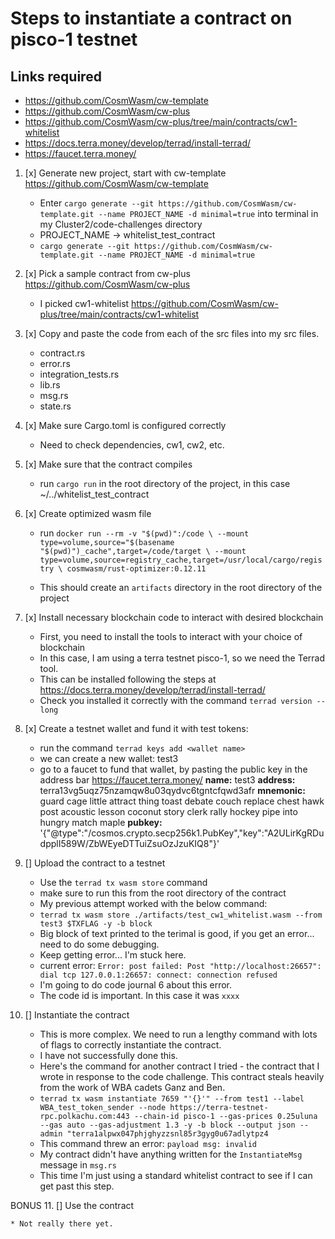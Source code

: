 # Steps to instantiate a contract on pisco-1 testnet

## Links required

* https://github.com/CosmWasm/cw-template
* https://github.com/CosmWasm/cw-plus
* https://github.com/CosmWasm/cw-plus/tree/main/contracts/cw1-whitelist
* https://docs.terra.money/develop/terrad/install-terrad/
* https://faucet.terra.money/


1. [x] Generate new project, start with cw-template https://github.com/CosmWasm/cw-template

    * Enter `cargo generate --git https://github.com/CosmWasm/cw-template.git --name PROJECT_NAME -d minimal=true` into terminal in my Cluster2/code-challenges directory
    * PROJECT_NAME -> whitelist_test_contract
    * `cargo generate --git https://github.com/CosmWasm/cw-template.git --name PROJECT_NAME -d minimal=true`

2. [x] Pick a sample contract from cw-plus https://github.com/CosmWasm/cw-plus

    * I picked cw1-whitelist https://github.com/CosmWasm/cw-plus/tree/main/contracts/cw1-whitelist

3. [x] Copy and paste the code from each of the src files into my src files.

    * contract.rs
    * error.rs
    * integration_tests.rs
    * lib.rs
    * msg.rs
    * state.rs

4. [x] Make sure Cargo.toml is configured correctly

    * Need to check dependencies, cw1, cw2, etc.

5. [x] Make sure that the contract compiles

    * run `cargo run` in the root directory of the project, in this case ~/../whitelist_test_contract

6. [x] Create optimized wasm file

    * run `docker run --rm -v "$(pwd)":/code \
  --mount type=volume,source="$(basename "$(pwd)")_cache",target=/code/target \
  --mount type=volume,source=registry_cache,target=/usr/local/cargo/registry \
  cosmwasm/rust-optimizer:0.12.11`

    * This should create an `artifacts` directory in the root directory of the project

7. [x] Install necessary blockchain code to interact with desired blockchain

    * First, you need to install the tools to interact with your choice of blockchain
    * In this case, I am using a terra testnet pisco-1, so we need the Terrad tool.
    * This can be installed following the steps at https://docs.terra.money/develop/terrad/install-terrad/
    * Check you installed it correctly with the command `terrad version --long`

8. [x] Create a testnet wallet and fund it with test tokens:

    * run the command `terrad keys add <wallet name>`
    * we can create a new wallet: test3
    * go to a faucet to fund that wallet, by pasting the public key in the address bar https://faucet.terra.money/
    **name:** test3
    **address:** terra13vg5uqz75nzamqw8u03qydvc6tgntcfqwd3afr
    **mnemonic:** guard cage little attract thing toast debate couch replace chest hawk post acoustic lesson coconut story clerk rally hockey pipe into hungry match maple
    **pubkey:** '{"@type":"/cosmos.crypto.secp256k1.PubKey","key":"A2ULirKgRDudpplI589W/ZbWEyeDTTuiZsuOzJzuKIQ8"}'


9. [] Upload the contract to a testnet

    * Use the `terrad tx wasm store` command
    * make sure to run this from the root directory of the contract
    * My previous attempt worked with the below command:
    * `terrad tx wasm store ./artifacts/test_cw1_whitelist.wasm --from test3 $TXFLAG -y -b block`
    * Big block of text printed to the terimal is good, if you get an error... need to do some debugging.
    * Keep getting error... I'm stuck here.
    * current error: `Error: post failed: Post "http://localhost:26657": dial tcp 127.0.0.1:26657: connect: connection refused`
    * I'm going to do code journal 6 about this error.
    * The code id is important. In this case it was `xxxx`

10. [] Instantiate the contract

    * This is more complex. We need to run a lengthy command with lots of flags to correctly instantiate the contract.
    * I have not successfully done this.
    * Here's the command for another contract I tried - the contract that I wrote in response to the code challenge. This contract steals heavily from the work of WBA cadets Ganz and Ben.
    * `terrad tx wasm instantiate 7659 "'{}'" --from test1 --label WBA_test_token_sender --node https://terra-testnet-rpc.polkachu.com:443 --chain-id pisco-1 --gas-prices 0.25uluna --gas auto --gas-adjustment 1.3 -y -b block --output json --admin "terra1alpwx047phjghyzzsnl85r3gyg0u67adlytpz4`
    * This command threw an error: `payload msg: invalid`
    * My contract didn't have anything written for the `InstantiateMsg` message in `msg.rs`
    * This time I'm just using a standard whitelist contract to see if I can get past this step.

BONUS 11. [] Use the contract

    * Not really there yet.

